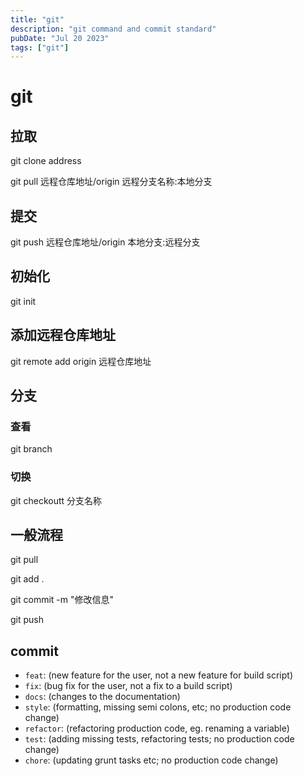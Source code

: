```yaml
---
title: "git"
description: "git command and commit standard"
pubDate: "Jul 20 2023"
tags: ["git"]
---
```


# git

## 拉取

git clone address

git pull 远程仓库地址/origin 远程分支名称:本地分支

## 提交

git push 远程仓库地址/origin 本地分支:远程分支

## 初始化

git init

## 添加远程仓库地址

git remote add origin 远程仓库地址

## 分支

### 查看

git branch

### 切换

git checkoutt 分支名称

## 一般流程

git pull

git add .

git commit -m "修改信息"

git push

## commit

- `feat`: (new feature for the user, not a new feature for build script)
- `fix`: (bug fix for the user, not a fix to a build script)
- `docs`: (changes to the documentation)
- `style`: (formatting, missing semi colons, etc; no production code change)
- `refactor`: (refactoring production code, eg. renaming a variable)
- `test`: (adding missing tests, refactoring tests; no production code change)
- `chore`: (updating grunt tasks etc; no production code change)
